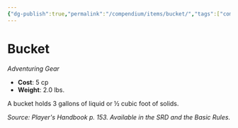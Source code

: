 ```yaml
---
{"dg-publish":true,"permalink":"/compendium/items/bucket/","tags":["compendium/src/5e/phb","item/gear"]}
---
```


# Bucket
*Adventuring Gear*  

- **Cost**: 5 cp
- **Weight**: 2.0 lbs.

A bucket holds 3 gallons of liquid or ½ cubic foot of solids.

*Source: Player's Handbook p. 153. Available in the SRD and the Basic Rules.*